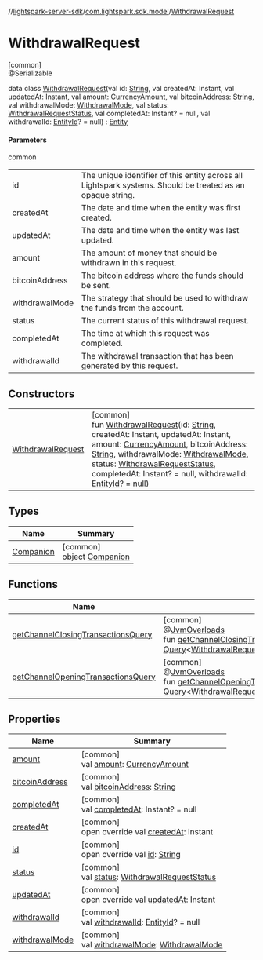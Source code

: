 //[lightspark-server-sdk](../../../index.md)/[com.lightspark.sdk.model](../index.md)/[WithdrawalRequest](index.md)

# WithdrawalRequest

[common]\
@Serializable

data class [WithdrawalRequest](index.md)(val id: [String](https://kotlinlang.org/api/latest/jvm/stdlib/kotlin/-string/index.html), val createdAt: Instant, val updatedAt: Instant, val amount: [CurrencyAmount](../-currency-amount/index.md), val bitcoinAddress: [String](https://kotlinlang.org/api/latest/jvm/stdlib/kotlin/-string/index.html), val withdrawalMode: [WithdrawalMode](../-withdrawal-mode/index.md), val status: [WithdrawalRequestStatus](../-withdrawal-request-status/index.md), val completedAt: Instant? = null, val withdrawalId: [EntityId](../-entity-id/index.md)? = null) : [Entity](../-entity/index.md)

#### Parameters

common

| | |
|---|---|
| id | The unique identifier of this entity across all Lightspark systems. Should be treated as an opaque string. |
| createdAt | The date and time when the entity was first created. |
| updatedAt | The date and time when the entity was last updated. |
| amount | The amount of money that should be withdrawn in this request. |
| bitcoinAddress | The bitcoin address where the funds should be sent. |
| withdrawalMode | The strategy that should be used to withdraw the funds from the account. |
| status | The current status of this withdrawal request. |
| completedAt | The time at which this request was completed. |
| withdrawalId | The withdrawal transaction that has been generated by this request. |

## Constructors

| | |
|---|---|
| [WithdrawalRequest](-withdrawal-request.md) | [common]<br>fun [WithdrawalRequest](-withdrawal-request.md)(id: [String](https://kotlinlang.org/api/latest/jvm/stdlib/kotlin/-string/index.html), createdAt: Instant, updatedAt: Instant, amount: [CurrencyAmount](../-currency-amount/index.md), bitcoinAddress: [String](https://kotlinlang.org/api/latest/jvm/stdlib/kotlin/-string/index.html), withdrawalMode: [WithdrawalMode](../-withdrawal-mode/index.md), status: [WithdrawalRequestStatus](../-withdrawal-request-status/index.md), completedAt: Instant? = null, withdrawalId: [EntityId](../-entity-id/index.md)? = null) |

## Types

| Name | Summary |
|---|---|
| [Companion](-companion/index.md) | [common]<br>object [Companion](-companion/index.md) |

## Functions

| Name | Summary |
|---|---|
| [getChannelClosingTransactionsQuery](get-channel-closing-transactions-query.md) | [common]<br>@[JvmOverloads](https://kotlinlang.org/api/latest/jvm/stdlib/kotlin.jvm/-jvm-overloads/index.html)<br>fun [getChannelClosingTransactionsQuery](get-channel-closing-transactions-query.md)(first: [Int](https://kotlinlang.org/api/latest/jvm/stdlib/kotlin/-int/index.html)? = null): [Query](../../com.lightspark.sdk.requester/-query/index.md)&lt;[WithdrawalRequestToChannelClosingTransactionsConnection](../-withdrawal-request-to-channel-closing-transactions-connection/index.md)&gt; |
| [getChannelOpeningTransactionsQuery](get-channel-opening-transactions-query.md) | [common]<br>@[JvmOverloads](https://kotlinlang.org/api/latest/jvm/stdlib/kotlin.jvm/-jvm-overloads/index.html)<br>fun [getChannelOpeningTransactionsQuery](get-channel-opening-transactions-query.md)(first: [Int](https://kotlinlang.org/api/latest/jvm/stdlib/kotlin/-int/index.html)? = null): [Query](../../com.lightspark.sdk.requester/-query/index.md)&lt;[WithdrawalRequestToChannelOpeningTransactionsConnection](../-withdrawal-request-to-channel-opening-transactions-connection/index.md)&gt; |

## Properties

| Name | Summary |
|---|---|
| [amount](amount.md) | [common]<br>val [amount](amount.md): [CurrencyAmount](../-currency-amount/index.md) |
| [bitcoinAddress](bitcoin-address.md) | [common]<br>val [bitcoinAddress](bitcoin-address.md): [String](https://kotlinlang.org/api/latest/jvm/stdlib/kotlin/-string/index.html) |
| [completedAt](completed-at.md) | [common]<br>val [completedAt](completed-at.md): Instant? = null |
| [createdAt](created-at.md) | [common]<br>open override val [createdAt](created-at.md): Instant |
| [id](id.md) | [common]<br>open override val [id](id.md): [String](https://kotlinlang.org/api/latest/jvm/stdlib/kotlin/-string/index.html) |
| [status](status.md) | [common]<br>val [status](status.md): [WithdrawalRequestStatus](../-withdrawal-request-status/index.md) |
| [updatedAt](updated-at.md) | [common]<br>open override val [updatedAt](updated-at.md): Instant |
| [withdrawalId](withdrawal-id.md) | [common]<br>val [withdrawalId](withdrawal-id.md): [EntityId](../-entity-id/index.md)? = null |
| [withdrawalMode](withdrawal-mode.md) | [common]<br>val [withdrawalMode](withdrawal-mode.md): [WithdrawalMode](../-withdrawal-mode/index.md) |
